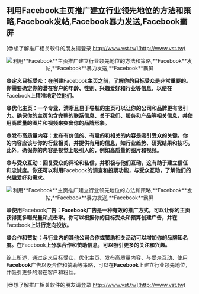 ## **利用**Facebook**主页推广建立行业领先地位的方法和策略,**Facebook**发帖,**Facebook**暴力发送,**Facebook**霸屏**

[😍想了解推广相关软件的朋友请登录 http://www.vst.tw](http://www.vst.tw)

 <center><img src="https://vst.tw/MP4/tuiguang/png/5.png" alt="利用**Facebook**主页推广建立行业领先地位的方法和策略,**Facebook**发帖,**Facebook**暴力发送,**Facebook**霸屏"></center>

**😄定义目标受众：在创建**Facebook**主页之前，了解你的目标受众是非常重要的。你需要确定你的潜在客户的年龄、性别、兴趣爱好和行业等信息，以便在**Facebook**上精准地定位他们。**

**😄优化主页：一个专业、清晰且易于导航的主页可以让你的公司和品牌更有吸引力。确保你的主页包含完整的联系信息、关于我们、服务和产品等相关信息，并使用高质量的图片和视频来突出你的品牌形象。**

**😄发布高质量内容：发布有价值的、有趣的和相关的内容是吸引受众的关键。你的内容应该与你的行业相关，并提供有用的信息，如行业趋势、研究结果和技巧。此外，确保你的内容是视觉上吸引人的，例如高质量的图片和视频。**

**😄与受众互动：回复受众的评论和私信，并积极与他们互动，这有助于建立信任和忠诚度。你还可以利用**Facebook**的调查和投票功能，与受众互动，了解他们的兴趣爱好和需求。**

 <center><img src="https://vst.tw/MP4/tuiguang/png/7.png" alt="利用**Facebook**主页推广建立行业领先地位的方法和策略,**Facebook**发帖,**Facebook**暴力发送,**Facebook**霸屏"></center>

**😄使用**Facebook**广告：**Facebook**广告是一种有效的推广方式，可以让你的主页获得更多曝光量和点击率。你可以根据你的目标受众和预算创建广告，并在**Facebook**上进行定向投放。**

**😄合作和赞助：与行业内的其他公司合作或赞助相关活动可以增加你的品牌知名度。在**Facebook**上分享合作和赞助信息，可以吸引更多的关注和兴趣。**

综上所述，通过定义目标受众、优化主页、发布高质量内容、与受众互动、使用**Facebook**广告以及合作和赞助等策略，可以在**Facebook**上建立行业领先地位，并吸引更多的潜在客户和粉丝。

[😍想了解推广相关软件的朋友请登录 http://www.vst.tw](http://www.vst.tw)



